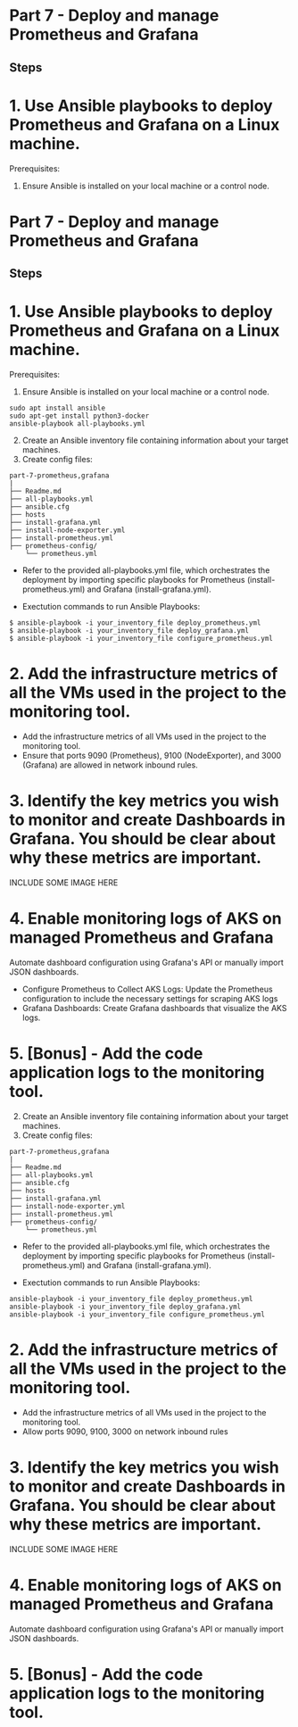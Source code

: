 # Part 7 - Deploy and manage Prometheus and Grafana 


## Steps

# 1. Use Ansible playbooks to deploy Prometheus and Grafana on a Linux machine.
Prerequisites:
1. Ensure Ansible is installed on your local machine or a control node.
# Part 7 - Deploy and manage Prometheus and Grafana 


## Steps

# 1. Use Ansible playbooks to deploy Prometheus and Grafana on a Linux machine.
Prerequisites:
1. Ensure Ansible is installed on your local machine or a control node.
```
sudo apt install ansible
sudo apt-get install python3-docker
ansible-playbook all-playbooks.yml
```
2. Create an Ansible inventory file containing information about your target machines.
3. Create config files:
```
part-7-prometheus,grafana
|
├── Readme.md
├── all-playbooks.yml
├── ansible.cfg
├── hosts
├── install-grafana.yml
├── install-node-exporter.yml
├── install-prometheus.yml
├── prometheus-config/
    └── prometheus.yml
```
- Refer to the provided all-playbooks.yml file, which orchestrates the deployment by importing specific playbooks for Prometheus (install-prometheus.yml) and Grafana (install-grafana.yml).

- Exectution commands to run Ansible Playbooks:
```
$ ansible-playbook -i your_inventory_file deploy_prometheus.yml
$ ansible-playbook -i your_inventory_file deploy_grafana.yml
$ ansible-playbook -i your_inventory_file configure_prometheus.yml

```

# 2. Add the infrastructure metrics of all the VMs used in the project to the monitoring tool. 

- Add the infrastructure metrics of all VMs used in the project to the monitoring tool.
- Ensure that ports 9090 (Prometheus), 9100 (NodeExporter), and 3000 (Grafana) are allowed in network inbound rules.


# 3. Identify the key metrics you wish to monitor and create Dashboards in Grafana. You should be clear about why these metrics are important. 
INCLUDE SOME IMAGE HERE

# 4. Enable monitoring logs of AKS on managed Prometheus and Grafana 
Automate dashboard configuration using Grafana's API or manually import JSON dashboards.
- Configure Prometheus to Collect AKS Logs: Update the Prometheus configuration to include the necessary settings for scraping AKS logs
- Grafana Dashboards: Create Grafana dashboards that visualize the AKS logs. 

# 5. [Bonus] - Add the code application logs to the monitoring tool.

2. Create an Ansible inventory file containing information about your target machines.
3. Create config files:
```
part-7-prometheus,grafana
|
├── Readme.md
├── all-playbooks.yml
├── ansible.cfg
├── hosts
├── install-grafana.yml
├── install-node-exporter.yml
├── install-prometheus.yml
├── prometheus-config/
    └── prometheus.yml
```
- Refer to the provided all-playbooks.yml file, which orchestrates the deployment by importing specific playbooks for Prometheus (install-prometheus.yml) and Grafana (install-grafana.yml).

- Exectution commands to run Ansible Playbooks:
```
ansible-playbook -i your_inventory_file deploy_prometheus.yml
ansible-playbook -i your_inventory_file deploy_grafana.yml
ansible-playbook -i your_inventory_file configure_prometheus.yml

```

# 2. Add the infrastructure metrics of all the VMs used in the project to the monitoring tool. 

- Add the infrastructure metrics of all VMs used in the project to the monitoring tool.
- Allow ports 9090, 9100, 3000 on network inbound rules 


# 3. Identify the key metrics you wish to monitor and create Dashboards in Grafana. You should be clear about why these metrics are important. 
INCLUDE SOME IMAGE HERE

# 4. Enable monitoring logs of AKS on managed Prometheus and Grafana 
Automate dashboard configuration using Grafana's API or manually import JSON dashboards.

# 5. [Bonus] - Add the code application logs to the monitoring tool.
